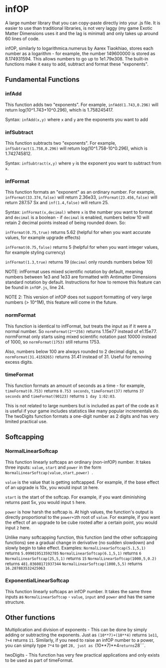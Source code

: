 # infOP
A large number library that you can copy-paste directly into your .js file. It is easier to use than traditional libraries, is not very laggy (my game Exotic Matter Dimensions uses it and the lag is minimal) and only takes up around 60 lines of code.

infOP, similarly to logarithmica.numerus by Aarex Tiaokhiao, stores each number as a logarithm - for example, the number 149600000 is stored as 8.174931594. This allows numbers to go up to 1e1.79e308. The built-in functions make it easy to add, subtract and format these "exponents".

## Fundamental Functions
### infAdd
This function adds two "exponents". For example, ```infAdd(1.743,0.296)``` will return log(10^1.743+10^0.296), which is 1.758245417.

Syntax: ```infAdd(x,y)``` where ```x``` and ```y``` are the exponents you want to add
### infSubtract
This function subtracts two "exponents". For example, ```infSubtract(1.758,0.296)``` will return log(10^1.758-10^0.296), which is 1.742745812.

Syntax: ```infSubtract(x,y)``` where ```y``` is the exponent you want to subtract from ```x```.
### infFormat
This function formats an "exponent" as an ordinary number. For example, ```infFormat(33.374,false)``` will return 2.36e33, ```infFormat(23.456,false)``` will return 287.57 Sx and ```inf(1.4,false)``` will return 25.

Syntax: ```infFormat(x,decimal)``` where ```x``` is the number you want to format and ```decimal``` is a boolean - if ```decimal``` is enabled, numbers below 10 will retain 2 decimal points instead of being rounded down. So:

```infFormat(0.75,true)``` returns 5.62 (helpful for when you want accurate values, for example upgrade effects)

```infFormat(0.75,false)``` returns 5 (helpful for when you want integer values, for example styling currency)

```infFormat(1.3,true)``` returns 19 (```decimal``` only rounds numbers below 10)

NOTE: infFormat uses mixed scientific notation by default, meaning numbers between 1e3 and 1e33 are formatted with Antimatter Dimensions standard notation by default. Instructions for how to remove this feature can be found in ```infOP.js```, line 24.

NOTE 2: This version of infOP does not support formatting of very large numbers (> 10^1M), this feature will come in the future.
### normFormat
This function is identical to infFormat, but treats the input as if it were a normal number. So ```normFormat(2**256)``` returns 1.15e77 instead of e1.15e77.
normFormat only starts using mixed scientific notation past 10000 instead of 1000, so ```normFormat(1753)``` still returns 1753.

Also, numbers below 100 are always rounded to 2 decimal digits, so ```normFormat(31.4159265)``` returns 31.41 instead of 31.
Useful  for removing excess digits.
### timeFormat
This function formats an amount of seconds as a time - for example, ```timeFormat(0.753)``` returns ```0.753 seconds```, ```timeFormat(37)``` returns ```37 seconds``` and ```timeFormat(90123)``` returns ```1 day 1:02:03```.

This is not related to large numbers but is included as part of the code as it is useful if your game includes statistics like many popular incrementals do.
The twoDigits function formats a one-digit number as 2 digits and has very limited practical use.
## Softcapping
### NormalLinearSoftcap
This function linearly softcaps an ordinary (non-infOP) number. It takes three inputs: ```value```, ```start``` and ```power``` in the form ```NormalLinearSoftcap(value,start,power) ```.

```value``` is the value that is getting softcapped. For example, if the base effect of an upgrade is 10x, you would input ```10``` here.

```start``` is the start of the softcap. For example, if you want diminishing returns past 5x, you would input ```5``` here.

```power``` is how harsh the softcap is. At high values, the function's output is directly proportional to the ```power+1```th root of ```value```. For example, if you want the effect of an upgrade to be cube rooted after a certain point, you would input ```2``` here.

Unlike many softcapping function, this function (and the other softcapping functions) see a gradual change in derivative (no sudden slowdown) and slowly begin to take effect. Examples:
```NormalLinearSoftcap(5.1,5,1)``` returns ```5.099019513592785```
```NormalLinearSoftcap(6.1,5,1)``` returns ```6```
```NormalLinearSoftcap(25,5,1)``` returns ```15```
```NormalLinearSoftcap(1000,5,0.2)``` returns ```481.03608171937344```
```NormalLinearSoftcap(1000,5,5)``` returns ```16.287883532425063```
### ExponentialLinearSoftcap
This function linearly softcaps an infOP number. It takes the same three inputs as ```NormalLinearSoftcap``` - ```value```, ```input``` and ```power``` and has the same structure.
## Other functions
Multiplication and division of exponents - This can be done by simply adding or subtracting the exponents. Just as ```(10**7)+(10**4)``` returns ```1e11```, ```7+4``` returns ```11```. Similarly, if you need to raise an infOP number to a power, you can simply type ```7*4``` to get ```28, just as ```(10**7)**4``` returns ```28```.

twoDigits - This function has very few practical applications and only exists to be used as part of timeFormat.
